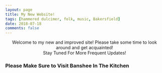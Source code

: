 ```yaml
---
layout: page
title: My New Website!
tags: [hammered dulcimer, folk, music, Bakersfield]
date: 2018-07-18
comments: false
---
```


<center>Welcome to my new and improved site! Please take some time to look around and get acquainted!</center>

<center>Stay Tuned For More Frequent Updates!</center>

### Please Make Sure to Visit Banshee In The Kitchen
